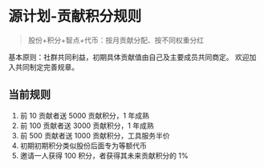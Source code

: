 源计划-贡献积分规则
============

> 股份+积分+智点+代币：按月贡献分配、按不同权重分红

基本原则：社群共同利益，初期具体贡献值由自己及主要成员共同商定。
欢迎加入共同制定完善规章。

## 当前规则

1. 前 10 贡献者送 5000 贡献积分，1 年成熟
1. 前 100 贡献者送 3000 贡献积分，1 年成熟
1. 前 500 贡献者送 1000 贡献积分，工具服务半价
1. 初期初期积分类似股份后面专为等额代币
1. 邀请一人获得 100 积分，者获得其未来贡献积分的 1%
